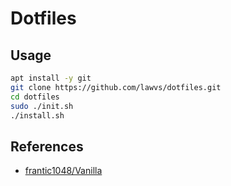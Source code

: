 # Dotfiles

## Usage

```sh
apt install -y git
git clone https://github.com/lawvs/dotfiles.git
cd dotfiles
sudo ./init.sh
./install.sh
```

## References

- [frantic1048/Vanilla](https://github.com/frantic1048/Vanilla)


